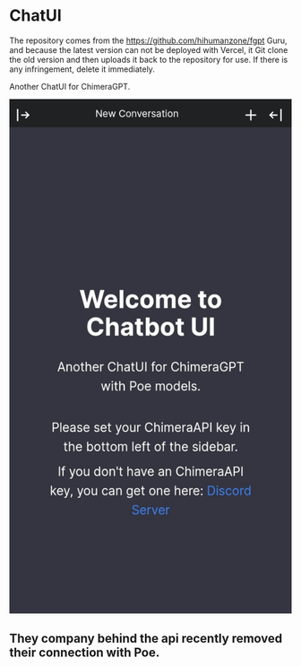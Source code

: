 # ChatUI

The repository comes from the https://github.com/hihumanzone/fgpt Guru, and because the latest version can not be deployed with Vercel, it Git clone the old version and then uploads it back to the repository for use. If there is any infringement, delete it immediately.


Another ChatUI for ChimeraGPT.

![Chatbot UI](./public/screenshots/SUS.jpg)



## They company behind the api recently removed their connection with Poe.
